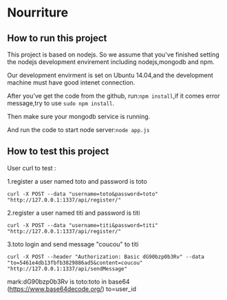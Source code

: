 Nourriture
==============
How to run this project
---------
This project is based on nodejs. So we assume that you've finished setting the nodejs development envirement including nodejs,mongodb and npm.

Our development envirment is set on Ubuntu 14.04,and the development machine must have good intenet connection.

After you've get the code from the github, run:`npm install`,if it comes error message,try to use `sudo npm install`.

Then make sure your mongodb service is running.

And run the code to start node server:`node app.js` 

How to test this project
---------
User curl to test :

1.register a user named toto and password is toto

`curl -X POST --data "username=toto&password=toto" "http://127.0.0.1:1337/api/register/"`

2.register a user named titi and password is titi

`curl -X POST --data "username=titi&password=titi" "http://127.0.0.1:1337/api/register/"`

3.toto login and send message "coucou" to titi

`curl -X POST --header "Authorization: Basic dG90bzp0b3Rv" --data "to=5461e4db13fbfb3829886ad5&content=coucou" "http://127.0.0.1:1337/api/sendMessage"`

mark:dG90bzp0b3Rv is toto:toto in base64 (https://www.base64decode.org/)
to=user_id
